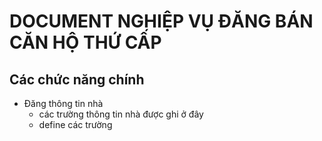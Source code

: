 # DOCUMENT NGHIỆP VỤ ĐĂNG BÁN CĂN HỘ THỨ CẤP

## Các chức năng chính
- Đăng thông tin nhà
  - các trường thông tin nhà được ghi ở đây
  - define các trường